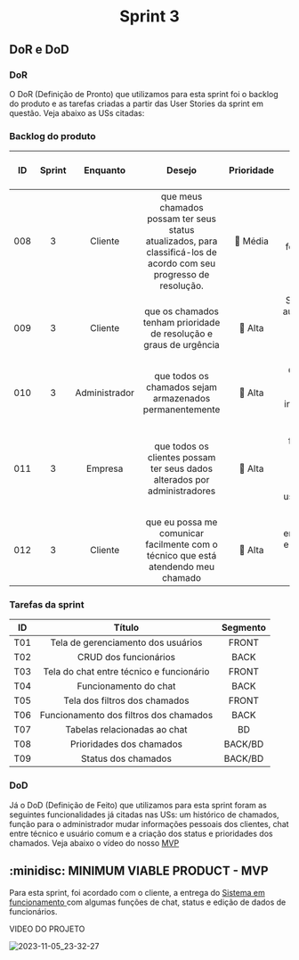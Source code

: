 <span id='topo'>

<h1 align='center'> Sprint 3 </h1>

<h2> DoR e DoD </h2>

<h3>DoR</h3>

O DoR (Definição de Pronto) que utilizamos para esta sprint foi o backlog do produto e as tarefas criadas a partir das User Stories da sprint em questão. Veja abaixo as USs citadas:

<h3>Backlog do produto</h3>

| ID  | Sprint |    Enquanto     |    Desejo    | Prioridade |      Critério de aceitação    | Estimativa de esforço |
| :-: | :----: | :-------------: | :----------: |:----------:| :---------------------------: | :-------------------: |
| 008 | 3      | Cliente         |  que meus chamados possam ter seus status atualizados, para classificá-los de acordo com seu progresso de resolução. | :large_orange_diamond: Média      | Criação de status para os chamados e ferramente para editar os mesmos                       | 8 |
| 009 | 3     | Cliente         | que os chamados tenham prioridade de resolução e graus de urgência                               | :red_circle: Alta      | Sistema colocar automaticamente a prioridade e possível alteração pelo cliente                                                               | 8 |
| 010 | 3      | Administrador | que todos os chamados sejam armazenados permanentemente                                     | :red_circle: Alta      |Criar banco de dados para armazenar informações dos chamados             | 5 |
| 011 | 3      | Empresa | que todos os clientes possam ter seus dados alterados por administradores                                     | :red_circle: Alta      | Criar a funcionalidade para o administrador poder alterar dados dos usuários comuns e técnicos | 5 |
| 012 | 3 | Cliente | que eu possa me comunicar facilmente com o técnico que está atendendo meu chamado | :red_circle: Alta | Criar o chat entre funcionário e técnico que vai atender o chamado do mesmo | 8 |

<h3>Tarefas da sprint</h3>

| ID | Título | Segmento |
|:--:| :-----:| :------: |
| T01 | Tela de gerenciamento dos usuários | FRONT |
| T02 | CRUD dos funcionários | BACK |
| T03 | Tela do chat entre técnico e funcionário | FRONT |
| T04 | Funcionamento do chat | BACK |
| T05 | Tela dos filtros dos chamados | FRONT |
| T06 | Funcionamento dos filtros dos chamados | BACK |
| T07 | Tabelas relacionadas ao chat | BD |
| T08 | Prioridades dos chamados | BACK/BD |
| T09 | Status dos chamados | BACK/BD |

<h3>DoD</h3>
Já o DoD (Definição de Feito) que utilizamos para esta sprint foram as seguintes funcionalidades já citadas nas USs: um histórico de chamados, função para o administrador mudar informações pessoais dos clientes, chat entre técnico e usuário comum e a criação dos status e prioridades dos chamados. Veja abaixo o vídeo do nosso <a href="#MVP"> MVP </a>

<span id='MVP'>
<h2> :minidisc: MINIMUM VIABLE PRODUCT - MVP </h2>

Para esta sprint, foi acordado com o cliente, a entrega do <a href="https://hermezapi.vercel.app"> Sistema em funcionamento </a> com algumas funções de chat, status e edição de dados de funcionários.

VIDEO DO PROJETO


![2023-11-05_23-32-27](https://github.com/equipedevo/API_2/assets/110677265/1627a25c-68dc-4d05-9e37-bbcedaae224c)


<!-- → [Voltar ao topo](#topo) --> 
